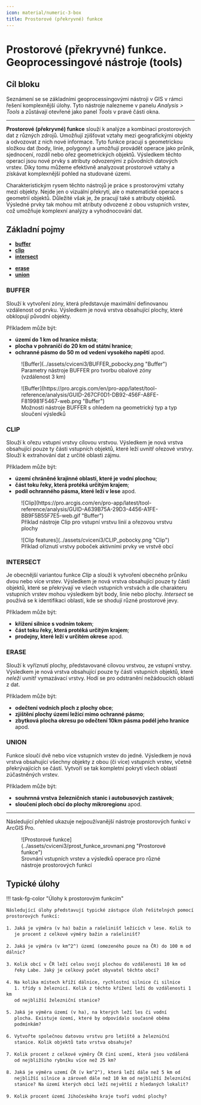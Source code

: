 ```yaml
---
icon: material/numeric-3-box
title: Prostorové (překryvné) funkce
---
```


# Prostorové (překryvné) funkce. Geoprocessingové nástroje (tools)

## Cíl bloku

Seznámení se se základními geoprocessingovými nástroji v GIS v rámci řešení komplexnější úlohy. Tyto nástroje nalezneme v panelu *Analysis > Tools* a zůstávají otevřené jako panel *Tools* v pravé části okna.

<hr>

**Prostorové (překryvné) funkce** slouží k analýze a kombinaci prostorových dat z různých zdrojů. Umožňují zjišťovat vztahy mezi geografickými objekty a odvozovat z nich nové informace. Tyto funkce pracují s geometrickou složkou dat (body, linie, polygony) a umožňují provádět operace jako průnik, sjednocení, rozdíl nebo ořez geometrických objektů. Výsledkem těchto operací jsou nové prvky s atributy odvozenými z původních datových vrstev. Díky tomu můžeme efektivně analyzovat prostorové vztahy a získávat komplexnější pohled na studované území.

Charakteristickým rysem těchto nástrojů je práce s prostorovými vztahy mezi objekty. Nejde jen o vizuální překrytí, ale o matematické operace s geometrií objektů. Důležité však je, že pracují také s atributy objektů. Výsledné prvky tak mohou mít atributy odvozené z obou vstupních vrstev, což umožňuje komplexní analýzy a vyhodnocování dat. 

## Základní pojmy

- [**buffer**](https://pro.arcgis.com/en/pro-app/latest/tool-reference/analysis/buffer.htm)
- [**clip**](https://pro.arcgis.com/en/pro-app/latest/tool-reference/analysis/clip.htm)
- [**intersect**](https://pro.arcgis.com/en/pro-app/latest/tool-reference/analysis/intersect.htm)
<!-- - [**select**](https://pro.arcgis.com/en/pro-app/latest/tool-reference/analysis/select.htm) -->
<!-- - [**spatial join**](https://pro.arcgis.com/en/pro-app/latest/tool-reference/analysis/spatial-join.htm) -->
- [**erase**](https://pro.arcgis.com/en/pro-app/latest/tool-reference/analysis/erase.htm)
- [**union**](https://pro.arcgis.com/en/pro-app/latest/tool-reference/analysis/union.htm)
<!-- - [**remove overlap**](https://pro.arcgis.com/en/pro-app/latest/tool-reference/analysis/remove-overlap-multiple.htm)
- [**symmetrical difference**](https://pro.arcgis.com/en/pro-app/latest/tool-reference/analysis/symmetrical-difference.htm)
- [**count overlapping features**](https://pro.arcgis.com/en/pro-app/latest/tool-reference/analysis/count-overlapping-features.htm)-->


### BUFFER

Slouží k vytvoření zóny, která představuje maximální definovanou vzdálenost od prvku. Výsledkem je nová vrstva obsahující plochy, které obklopují původní objekty. 

Příkladem může být:

- **území do 1 km od hranice města**;
- **plocha v pohraničí do 20 km od státní hranice**;
- **ochranné pásmo do 50 m od vedení vysokého napětí** apod.

<figure markdown>
  ![Buffer](../assets/cviceni3/BUFFER_pobocky.png "Buffer")
  <figcaption>Parametry nástroje BUFFER pro tvorbu obalové zóny (vzdálenost 3 km)</figcaption>
</figure>

<figure markdown>
  ![Buffer](https://pro.arcgis.com/en/pro-app/latest/tool-reference/analysis/GUID-267CF0D1-DB92-456F-A8FE-F819981F5467-web.png "Buffer")
  <figcaption>Možnosti nástroje BUFFER s ohledem na geometrický typ a typ sloučení výsledků</figcaption>
</figure>


### CLIP

Slouží k ořezu vstupní vrstvy cílovou vrstvou. Výsledkem je nová vrstva obsahující pouze ty části vstupních objektů, které leží uvnitř ořezové vrstvy. Slouží k extrahování dat z určité oblasti zájmu.

Příkladem může být:

- **území chráněné krajinné oblasti, které je vodní plochou**;
- **část toku řeky, která protéká určitým krajem**;
- **podíl ochranného pásma, které leží v lese** apod.

<figure markdown>
  ![Clip](https://pro.arcgis.com/en/pro-app/latest/tool-reference/analysis/GUID-A639B75A-29D3-4456-A1FE-BB9F5B55F7E5-web.gif "Buffer")
  <figcaption>Příklad nástroje Clip pro vstupní vrstvu linií a ořezovou vrstvu plochy</figcaption>
</figure>

<figure markdown>
  ![Clip features](../assets/cviceni3/CLIP_pobocky.png "Clip")
  <figcaption>Příklad oříznutí vrstvy poboček aktivními prvky ve vrstvě obcí</figcaption>
</figure>

### INTERSECT

Je obecnější variantou funkce *Clip* a slouží k vytvoření obecného průniku dvou nebo více vrstev. Výsledkem je nová vrstva obsahující pouze ty části objektů, které se překrývají ve všech vstupních vrstvách a dle charakteru vstupních vrstev mohou výsledkem být body, linie nebo plochy. *Intersect* se používá se k identifikaci oblastí, kde se shodují různé prostorové jevy.

Příkladem může být:

- **křížení silnice s vodním tokem**;
- **část toku řeky, která protéká určitým krajem**;
- **prodejny, které leží v určitém okrese** apod.


### ERASE

Slouží k vyříznutí plochy, představované cílovou vrstvou, ze vstupní vrstvy. Výsledkem je nová vrstva obsahující pouze ty části vstupních objektů, které *neleží* uvnitř vymazávací vrstvy. Hodí se pro odstranění nežádoucích oblastí z dat.

Příkladem může být:

- **odečtení vodních ploch z plochy obce**;
- **zjištění plochy území ležící mimo ochranné pásmo**;
- **zbytková plocha okresu po odečtení 10km pásma podél jeho hranice** apod.


### UNION

Funkce sloučí dvě nebo více vstupních vrstev do jedné. Výsledkem je nová vrstva obsahující všechny objekty z obou (či více) vstupních vrstev, včetně překrývajících se částí. Vytvoří se tak kompletní pokrytí všech oblastí zúčastněných vrstev.

Příkladem může být:

- **souhrnná vrstva železničních stanic i autobusových zastávek**;
- **sloučení ploch obcí do plochy mikroregionu** apod.


<hr class="level-1">

Následující přehled ukazuje nejpoužívanější nástroje prostorových funkcí v ArcGIS Pro.

<figure markdown>
  ![Prostorové funkce](../assets/cviceni3/prost_funkce_srovnani.png "Prostorové funkce")
  <figcaption>Srovnání vstupních vrstev a výsledků operace pro různé nástroje prostorových funkcí</figcaption>
</figure>


<!--

## Použité datové podklady

- [Pobočky](../assets/cviceni3/PobockyCP_PlzenskyKraj.zip) České pošty v Plzeňském kraji (bodová vrstva)
- Obce ČR ([ArcČR 500](../../data/#arccr-500), polygonová vrstva)

## Náplň cvičení

Představte si, že pracujete jako GIS analytik pro Českou poštu a vaším úkolem je z důvodu úspor navrhnout řešení snížení počtu poboček. Snahou tohoto kroku je však i minimalizace negativních dopadů na obyvatele, proto bylo rozhodnuto o následujících podmínkách, které musíte ve svém návrhu dodržet:

1. Rušení poboček nebude probíhat v obcích s méně než 2500 obyvateli.
2. V obcích nad 2500 obyvatel neklesne počet poboček pod 1.
3. Vzájemná vzdálenost poboček v jedné obci nebude nižší než 3 km vzdušnou čarou.

Jakou finanční úsporu jste schopni svým návrhem zajistit, pokud by provoz jedné pobočky vycházel ročně na 2,5 milionu CZK? Pro zjednodušení budete úlohu řešit pouze v rámci Plzeňského kraje a ke každé pobočce přistupovat rovnocenně.

## Pracovní postup

**1.** Výběr obcí v Plzeňském kraji s více než 2500 obyvateli (atributový dotaz) a tvorba samostatné vrstvy selektovaných prvků.

<figure markdown>
  ![Select](../assets/cviceni3/SELECT_obce.png "Select obce")
  <figcaption>Atributový dotaz na vrstvu obcí</figcaption>
</figure>

**2.** Výběr typu pobočky zavedením *Definition Query* (výraz: ZKRNAZ_DRU = 'pošta').

<figure markdown>
  ![DQ](../assets/cviceni3/DQ_posta.png "Definition Query pošty")
  <figcaption>Definition Query pro vrstvu poboček pošty</figcaption>
</figure>

<figure markdown>
  ![Map 1](../assets/cviceni3/MAP_pred-spatial-join.png "Mapa 1")
  <figcaption>Vizualizace stavu nad podkladovou mapou</figcaption>
</figure>

**3.** Spatial join: k výběru obcí připojíme pobočky na základě jejich polohy. Zároveň přidáme nový atribut POCET_POBOCEK, který bude určen na základě sumy libovolného ze stávajících atributů vrstvy poboček (např. count(GmIID)).

<figure markdown>
  ![Spatial join](../assets/cviceni3/SPATIALJOIN_obce-pobocky.png "Spatial join")
  <figcaption>Spatial join</figcaption>
</figure>

**4**. Následně zadáme atributový dotaz na vrstvu obcí, který vybere prvky s více než 1 pobočkou (POCET_POBOCEK *is greater than* 1).

<figure markdown>
  ![Select by attribute](../assets/cviceni3/SELECT_pocet-pobocek.png "Atributový dotaz")
  <figcaption>Atributový dotaz na vrstvu obcí</figcaption>
</figure>

**5**. V dalším kroku použijeme nástroj *CLIP* a vytvoříme novou vrstvu obsahující takové pobočky pošty, které se nacházejí v obcích s více než 1 pobočkou. Tím, že v předchozím kroku byla provedena selekce pouze některých prvků z vrstvy obcí, do funkce *CLIP* vstoupí pouze tento aktivní výběr.

<figure markdown>
  ![Clip features](../assets/cviceni3/CLIP_pobocky.png "Clip")
  <figcaption>Oříznutí vrstvy poboček aktivními prvky ve vrstvě obcí.</figcaption>
</figure>

<figure markdown>
  ![Map 2](../assets/cviceni3/MAP_spatial-join-plus-dq.png "Mapa 2")
  <figcaption>Vizualizace stavu po ořezu.</figcaption>
</figure>

**6**. S využitím nástroje *BUFFER* vytvoříme obalovou zónu kolem každé pobočky o poloměru 3 km.

<figure markdown>
  ![Buffer](../assets/cviceni3/BUFFER_pobocky.png "Buffer")
  <figcaption>Parametry nástroje BUFFER pro tvorbu obalové zóny (rádius 3 km)</figcaption>
</figure>

**7**. Nyní přistoupíme k vizuálnímu vyhodnocení poboček vhodných ke zrušení. Např. v Klatovech lze při dodržení zadaných kritérií zrušit právě 2 pobočky České pošty (zvýrazněné včetně svých obalových zón), resp. zachovat maximálně 2 pobočky (viz níže).

<figure markdown>
  ![Map 3](../assets/cviceni3/MAP_buffer-Klatovy.png "Mapa 3"){ width="500" }
  <figcaption>Příklad poboček aspirujících na zrušení</figcaption>
</figure>

**8**. V atributové tabulce poboček vytvoříme pomocí *Add Field* pomocný atribut RUSENO (datový typ *short*, defaultní hodnota 0).

<figure markdown>
  ![Add field](../assets/cviceni3/AT_add-field.png "Přidání atributu")
  <figcaption>Přidání nového pole do atributové tabulky</figcaption>
</figure>

**9**. Manuálně vybereme (pomocí *Select*) pobočky vyhovující kritériím zrušení změnou hodnoty atributu RUSENO na 1.

**10**. Nyní je možné zobrazit rušené pobočky zavedením *Definition Query* (výraz RUSENO = 1) nebo naopak pobočky splňující podmínky, aby byly zachovány (výraz RUSENO = 0).

<figure markdown>
  ![Map 4](../assets/cviceni3/MAP_zachovane-pobocky.png "Mapa poboček")
  <figcaption>Pobočky pošty, kterou mohou být zachovány.</figcaption>
</figure>

**11**. Závěrem lze porovnat, jak rušení poboček České pošty v r. 2023 skutečně proběhlo; přehled naleznete např. [zde](https://www.seznamzpravy.cz/clanek/fakta-ceska-posta-zrusene-pobocky-seznam-mapa-231064). Celý problém je samozřejmě složitější, jelikož finální výběr ovlivnily další faktory jako priorita pobočky (hlavní vs. vedlejší), bezbariérovost, apod.


-->



## Typické úlohy

!!! task-fg-color "Úlohy k prostorovým funkcím"

    Následující úlohy představují typické zástupce úloh řešitelných pomocí prostorových funkcí:

    1. Jaká je výměra (v ha) bažin a rašelinišť ležících v lese. Kolik to
       je procent z celkové výměry bažin a rašelinišť?
       
    2. Jaká je výměra (v km^2^) území (omezeného pouze na ČR) do 100 m od dálnic?

    3. Kolik obcí v ČR leží celou svojí plochou do vzdálenosti 10 km od
       řeky Labe. Jaký je celkový počet obyvatel těchto obcí?

    4. Na kolika místech kříží dálnice, rychlostní silnice či silnice
       1. třídy s železnicí. Kolik z těchto křížení leží do vzdálenosti 1 km
       od nejbližší železniční stanice?

    5. Jaká je výměra území (v ha), na kterých leží les či vodní
       plocha. Existuje území, které by odpovídalo současně oběma
       podmínkám?

    6. Vytvořte společnou datovou vrstvu pro letiště a železniční
       stanice. Kolik objektů tato vrstva obsahuje?

    7. Kolik procent z celkové výměry ČR činí uzemí, která jsou vzdálená
       od nejbližšího rybníku více než 25 km?

    8. Jaká je výměra uzemí ČR (v km^2^), která leží dále než 5 km od
       nejbližší silnice a zároveň dále než 10 km od nejbližší železniční
       stanice? Na území kterých obcí leží největší z hledaných lokalit?

    9. Kolik procent území Jihočeského kraje tvoří vodní plochy?
